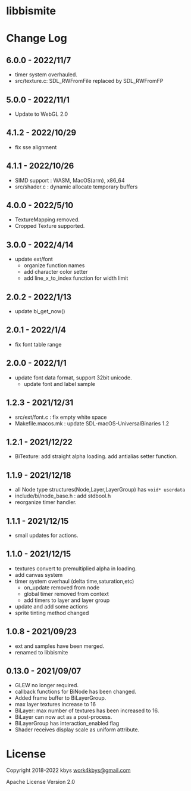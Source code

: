 # libbismite

# Change Log
## 6.0.0 - 2022/11/7
- timer system overhauled.
- src/texture.c: SDL_RWFromFile replaced by SDL_RWFromFP
## 5.0.0 - 2022/11/1
- Update to WebGL 2.0
## 4.1.2 - 2022/10/29
- fix sse alignment
## 4.1.1 - 2022/10/26
- SIMD support : WASM, MacOS(arm), x86_64
- src/shader.c : dynamic allocate temporary buffers
## 4.0.0 - 2022/5/10
- TextureMapping removed.
- Cropped Texture supported.
## 3.0.0 - 2022/4/14
- update ext/font
  - organize function names
  - add character color setter
  - add line_x_to_index function for width limit
## 2.0.2 - 2022/1/13
- update bi_get_now()
## 2.0.1 - 2022/1/4
- fix font table range
## 2.0.0 - 2022/1/1
- update font data format, support 32bit unicode.
  - update font and label sample
## 1.2.3 - 2021/12/31
- src/ext/font.c : fix empty white space
- Makefile.macos.mk : update SDL-macOS-UniversalBinaries 1.2
## 1.2.1 - 2021/12/22
- BiTexture: add straight alpha loading. add antialias setter function.
## 1.1.9 - 2021/12/18
- all Node type structures(Node,Layer,LayerGroup) has `void* userdata`
- include/bi/node_base.h : add stdbool.h
- reorganize timer handler.
## 1.1.1 - 2021/12/15
- small updates for actions.
## 1.1.0 - 2021/12/15
- textures convert to premultiplied alpha in loading.
- add canvas system
- timer system overhaul (delta time,saturation,etc)
  - on_update removed from node
  - global timer removed from context
  - add timers to layer and layer group
- update and add some actions
- sprite tinting method changed
## 1.0.8 - 2021/09/23
- ext and samples have been merged.
- renamed to libbismite
## 0.13.0 - 2021/09/07
- GLEW no longer required.
- callback functions for BiNode has been changed.
- Added frame buffer to BiLayerGroup.
- max layer textures increase to 16
- BiLayer: max number of textures has been increased to 16.
- BiLayer can now act as a post-process.
- BiLayerGroup has interaction_enabled flag
- Shader receives display scale as uniform attribute.

# License

Copyright 2018-2022 kbys <work4kbys@gmail.com>

Apache License Version 2.0
